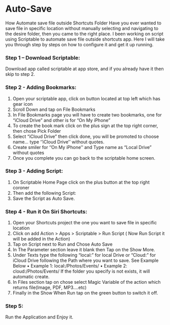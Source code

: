 # Auto-Save

How Automate save file outside Shortcuts Folder
Have you ever wanted to save file in specific location without manually selecting and navigating to the desire folder, then you came to the right place. 
I been working on script using Scriptable to automate save file outside shortcuts app.
Here I will take you through step by steps on how to configure it and get it up running.

### Step 1 – Download Scriptable:
Download app called scriptable at app store, and if you already have it then skip to step 2.

### Step 2 - Adding Bookmarks:
1.	Open your scriptable app, click on button located at top left which has gear icon
2.	Scroll Down and tap on File Bookmarks
3.	In File Bookmarks page you will have to create two bookmarks, one for “iCloud Drive” and other is for “On My iPhone”
4.	To create the book mark click on the plus sign at the top right corner, then chose Pick Folder
5.	Select “iCloud Drive” then click done, you will be promoted to choose name… type ‘’iCloud Drive’’ without quotes.
6.	Create smiler for ‘’On My iPhone’’ and Type name as “Local Drive” without quotes
7.	Once you complete you can go back to the scriptable home screen.

### Step 3 - Adding Script:
1.	On Scriptable Home Page click on the plus button at the top right coroner
2.	Then add the following Script:
3.	Save the Script as Auto Save.

### Step 4 - Run it On Siri Shortcuts:
1.	Open your Shortcuts project the one you want to save file in specific location 
2.	Click on add Action > Apps > Scriptable > Run Script ( Now Run Script it will be added in the Action)
3.	Tap on Script next to Run and Chose Auto Save
4.	In The Parameter section leave it blank then Tap on the Show More.
5.	Under Texts type the following “local:” for local Drive or “Cloud:” for iCloud Drive following the Path where you want to save. See Example Below 
•	Example 1: local:/Photos/Events/
•	Example 2: cloud:/Photos/Events/
If the folder you specify is not exists, it will automatic create.
6.	In Files section tap on chose select Magic Variable of the action which returns file(Image, PDF, MP3….etc)
7.	Finally in the Show When Run tap on the green button to switch it off. 

### Step 5:
Run the Application and Enjoy it.


